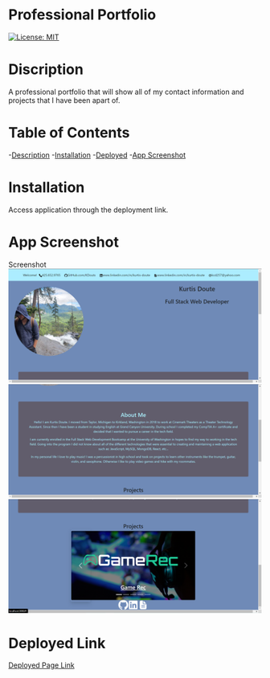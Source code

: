 # Professional Portfolio

[![License: MIT](https://img.shields.io/badge/License-MIT-yellow.svg)](https://opensource.org/licenses/MIT)


# Discription
A professional portfolio that will show all of my contact information and projects that I have been apart of.

# Table of Contents


-[Description](#description)
-[Installation](#installation)
-[Deployed](#deployed-link)
-[App Screenshot](#app-screenshot)
    

# Installation

Access application through the deployment link.  

# App Screenshot

Screenshot
![Screenshot](./src/assets/Portfolio1.png)
![Screenshot](./src/assets/Portfolio2.png)
![Screenshot](./src/assets/Portfolio3.png)

# Deployed Link
[Deployed Page Link]()
